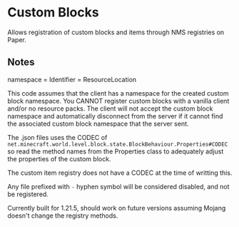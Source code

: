 # Custom Blocks
Allows registration of custom blocks and items through NMS registries on Paper.

## Notes
namespace = Identifier = ResourceLocation

This code assumes that the client has a namespace for the created custom block namespace.
You CANNOT register custom blocks with a vanilla client and/or no resource packs.
The client will not accept the custom block namespace and automatically disconnect from the server if it cannot find the associated custom block namespace that the server sent.


The .json files uses the CODEC of `net.minecraft.world.level.block.state.BlockBehaviour.Properties#CODEC` so read the method names from the Properties class to adequately adjust the properties of the custom block.

The custom item registry does not have a CODEC at the time of writting this.

Any file prefixed with `-` hyphen symbol will be considered disabled, and not be registered.

Currently built for 1.21.5, should work on future versions assuming Mojang doesn't change the registry methods.
